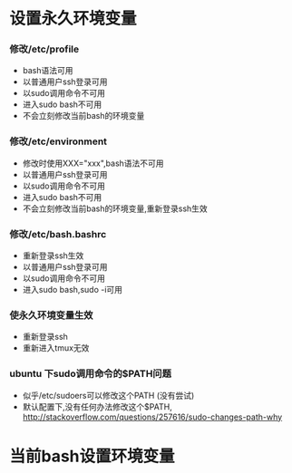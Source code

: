 设置永久环境变量
=================
### 修改/etc/profile
* bash语法可用
* 以普通用户ssh登录可用
* 以sudo调用命令不可用
* 进入sudo bash不可用
* 不会立刻修改当前bash的环境变量

### 修改/etc/environment
* 修改时使用XXX="xxx",bash语法不可用
* 以普通用户ssh登录可用
* 以sudo调用命令不可用
* 进入sudo bash不可用
* 不会立刻修改当前bash的环境变量,重新登录ssh生效

### 修改/etc/bash.bashrc
* 重新登录ssh生效
* 以普通用户ssh登录可用
* 以sudo调用命令不可用
* 进入sudo bash,sudo -i可用

### 使永久环境变量生效
* 重新登录ssh
* 重新进入tmux无效

### ubuntu 下sudo调用命令的$PATH问题
* 似乎/etc/sudoers可以修改这个PATH (没有尝试)
* 默认配置下,没有任何办法修改这个$PATH, http://stackoverflow.com/questions/257616/sudo-changes-path-why

当前bash设置环境变量
=================